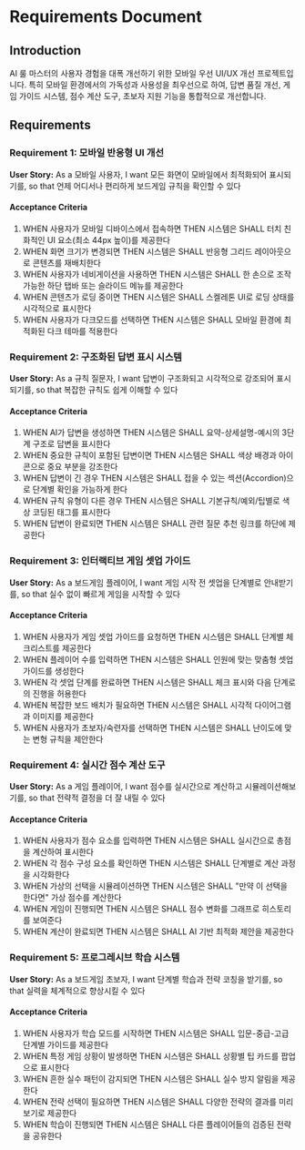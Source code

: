 # Requirements Document

## Introduction

AI 룰 마스터의 사용자 경험을 대폭 개선하기 위한 모바일 우선 UI/UX 개선 프로젝트입니다. 특히 모바일 환경에서의 가독성과 사용성을 최우선으로 하여, 답변 품질 개선, 게임 가이드 시스템, 점수 계산 도구, 초보자 지원 기능을 통합적으로 개선합니다.

## Requirements

### Requirement 1: 모바일 반응형 UI 개선

**User Story:** As a 모바일 사용자, I want 모든 화면이 모바일에서 최적화되어 표시되기를, so that 언제 어디서나 편리하게 보드게임 규칙을 확인할 수 있다

#### Acceptance Criteria

1. WHEN 사용자가 모바일 디바이스에서 접속하면 THEN 시스템은 SHALL 터치 친화적인 UI 요소(최소 44px 높이)를 제공한다
2. WHEN 화면 크기가 변경되면 THEN 시스템은 SHALL 반응형 그리드 레이아웃으로 콘텐츠를 재배치한다
3. WHEN 사용자가 네비게이션을 사용하면 THEN 시스템은 SHALL 한 손으로 조작 가능한 하단 탭바 또는 슬라이드 메뉴를 제공한다
4. WHEN 콘텐츠가 로딩 중이면 THEN 시스템은 SHALL 스켈레톤 UI로 로딩 상태를 시각적으로 표시한다
5. WHEN 사용자가 다크모드를 선택하면 THEN 시스템은 SHALL 모바일 환경에 최적화된 다크 테마를 적용한다

### Requirement 2: 구조화된 답변 표시 시스템

**User Story:** As a 규칙 질문자, I want 답변이 구조화되고 시각적으로 강조되어 표시되기를, so that 복잡한 규칙도 쉽게 이해할 수 있다

#### Acceptance Criteria

1. WHEN AI가 답변을 생성하면 THEN 시스템은 SHALL 요약-상세설명-예시의 3단계 구조로 답변을 표시한다
2. WHEN 중요한 규칙이 포함된 답변이면 THEN 시스템은 SHALL 색상 배경과 아이콘으로 중요 부분을 강조한다
3. WHEN 답변이 긴 경우 THEN 시스템은 SHALL 접을 수 있는 섹션(Accordion)으로 단계별 확인을 가능하게 한다
4. WHEN 규칙 유형이 다른 경우 THEN 시스템은 SHALL 기본규칙/예외/팁별로 색상 코딩된 태그를 표시한다
5. WHEN 답변이 완료되면 THEN 시스템은 SHALL 관련 질문 추천 링크를 하단에 제공한다

### Requirement 3: 인터랙티브 게임 셋업 가이드

**User Story:** As a 보드게임 플레이어, I want 게임 시작 전 셋업을 단계별로 안내받기를, so that 실수 없이 빠르게 게임을 시작할 수 있다

#### Acceptance Criteria

1. WHEN 사용자가 게임 셋업 가이드를 요청하면 THEN 시스템은 SHALL 단계별 체크리스트를 제공한다
2. WHEN 플레이어 수를 입력하면 THEN 시스템은 SHALL 인원에 맞는 맞춤형 셋업 가이드를 생성한다
3. WHEN 각 셋업 단계를 완료하면 THEN 시스템은 SHALL 체크 표시와 다음 단계로의 진행을 허용한다
4. WHEN 복잡한 보드 배치가 필요하면 THEN 시스템은 SHALL 시각적 다이어그램과 이미지를 제공한다
5. WHEN 사용자가 초보자/숙련자를 선택하면 THEN 시스템은 SHALL 난이도에 맞는 변형 규칙을 제안한다

### Requirement 4: 실시간 점수 계산 도구

**User Story:** As a 게임 플레이어, I want 점수를 실시간으로 계산하고 시뮬레이션해보기를, so that 전략적 결정을 더 잘 내릴 수 있다

#### Acceptance Criteria

1. WHEN 사용자가 점수 요소를 입력하면 THEN 시스템은 SHALL 실시간으로 총점을 계산하여 표시한다
2. WHEN 각 점수 구성 요소를 확인하면 THEN 시스템은 SHALL 단계별로 계산 과정을 시각화한다
3. WHEN 가상의 선택을 시뮬레이션하면 THEN 시스템은 SHALL "만약 이 선택을 한다면" 가상 점수를 계산한다
4. WHEN 게임이 진행되면 THEN 시스템은 SHALL 점수 변화를 그래프로 히스토리를 보여준다
5. WHEN 계산이 완료되면 THEN 시스템은 SHALL AI 기반 최적화 제안을 제공한다

### Requirement 5: 프로그레시브 학습 시스템

**User Story:** As a 보드게임 초보자, I want 단계별 학습과 전략 코칭을 받기를, so that 실력을 체계적으로 향상시킬 수 있다

#### Acceptance Criteria

1. WHEN 사용자가 학습 모드를 시작하면 THEN 시스템은 SHALL 입문-중급-고급 단계별 가이드를 제공한다
2. WHEN 특정 게임 상황이 발생하면 THEN 시스템은 SHALL 상황별 팁 카드를 팝업으로 표시한다
3. WHEN 흔한 실수 패턴이 감지되면 THEN 시스템은 SHALL 실수 방지 알림을 제공한다
4. WHEN 전략 선택이 필요하면 THEN 시스템은 SHALL 다양한 전략의 결과를 미리 보기로 제공한다
5. WHEN 학습이 진행되면 THEN 시스템은 SHALL 다른 플레이어들의 검증된 전략을 공유한다